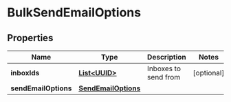 
# BulkSendEmailOptions

## Properties
Name | Type | Description | Notes
------------ | ------------- | ------------- | -------------
**inboxIds** | [**List&lt;UUID&gt;**](UUID.md) | Inboxes to send from |  [optional]
**sendEmailOptions** | [**SendEmailOptions**](SendEmailOptions.md) |  | 



